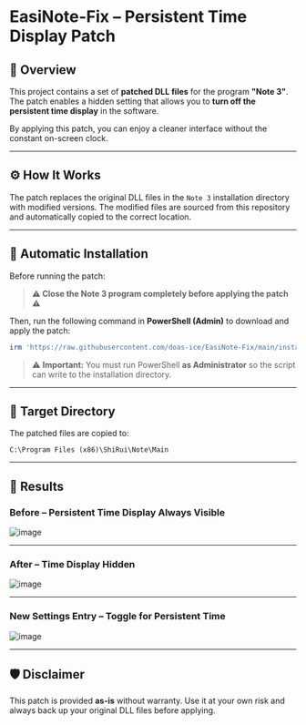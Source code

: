 # EasiNote-Fix – Persistent Time Display Patch

## 📌 Overview

This project contains a set of **patched DLL files** for the program **"Note 3"**.
The patch enables a hidden setting that allows you to **turn off the persistent time display** in the software.

By applying this patch, you can enjoy a cleaner interface without the constant on-screen clock.

---

## ⚙ How It Works

The patch replaces the original DLL files in the `Note 3` installation directory with modified versions.
The modified files are sourced from this repository and automatically copied to the correct location.

---

## 🚀 Automatic Installation

Before running the patch:

> **⚠️ Close the Note 3 program completely before applying the patch ⚠️**

Then, run the following command in **PowerShell (Admin)** to download and apply the patch:

```powershell
irm 'https://raw.githubusercontent.com/doas-ice/EasiNote-Fix/main/install.ps1' | iex
```

> ⚠ **Important:** You must run PowerShell **as Administrator** so the script can write to the installation directory.

---

## 📂 Target Directory

The patched files are copied to:

```
C:\Program Files (x86)\ShiRui\Note\Main
```

---

## 📸 Results

### Before – Persistent Time Display Always Visible

<img alt="image" src="https://github.com/user-attachments/assets/1e6c5d44-ce74-41a9-bc06-df1d23cd5345" />

---

### After – Time Display Hidden

<img alt="image" src="https://github.com/user-attachments/assets/53e4ff21-317c-4f5e-b263-5c229262dc3f" />

---

### New Settings Entry – Toggle for Persistent Time

<img alt="image" src="https://github.com/user-attachments/assets/99e94544-4f29-43bd-a7dc-28c998643a85" />

---

## 🛡 Disclaimer

This patch is provided **as-is** without warranty.
Use it at your own risk and always back up your original DLL files before applying.
